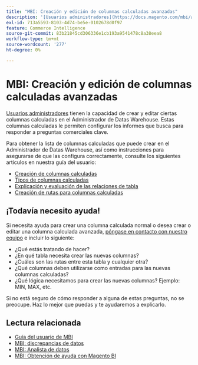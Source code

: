 ```yaml
---
title: "MBI: Creación y edición de columnas calculadas avanzadas"
description: '[Usuarios administradores](https://docs.magento.com/mbi/administrator/user-management/user-management.html) tienen la capacidad de crear y editar determinadas columnas calculadas en el Administrador de Datas Warehouse. Estas columnas calculadas le permiten configurar los informes que busca para responder a preguntas comerciales clave.'
exl-id: 713a5593-8103-4d74-be5e-0102678d0f97
feature: Commerce Intelligence
source-git-commit: 83b21845cd306336e1cb193a9541478c8a38eea8
workflow-type: tm+mt
source-wordcount: '277'
ht-degree: 0%

---
```


# MBI: Creación y edición de columnas calculadas avanzadas

[Usuarios administradores](https://docs.magento.com/mbi/administrator/user-management/user-management.html) tienen la capacidad de crear y editar ciertas columnas calculadas en el Administrador de Datas Warehouse. Estas columnas calculadas le permiten configurar los informes que busca para responder a preguntas comerciales clave.

Para obtener la lista de columnas calculadas que puede crear en el Administrador de Datas Warehouse, así como instrucciones para asegurarse de que las configura correctamente, consulte los siguientes artículos en nuestra guía del usuario:

* [Creación de columnas calculadas](https://docs.magento.com/mbi/data-analyst/data-warehouse-mgr/creating-calculated-columns.html)
* [Tipos de columnas calculadas](https://docs.magento.com/mbi/data-analyst/data-warehouse-mgr/calc-column-types.html)
* [Explicación y evaluación de las relaciones de tabla](https://docs.magento.com/mbi/data-analyst/data-warehouse-mgr/table-relationships.html)
* [Creación de rutas para columnas calculadas](https://docs.magento.com/mbi/data-analyst/data-warehouse-mgr/create-paths-calc-columns.html)

## ¡Todavía necesito ayuda!

Si necesita ayuda para crear una columna calculada normal o desea crear o editar una columna calculada avanzada, [póngase en contacto con nuestro equipo](/help/help-center-guide/help-center/magento-help-center-user-guide.md#submit-ticket) e incluir lo siguiente:

* ¿Qué estás tratando de hacer?
* ¿En qué tabla necesita crear las nuevas columnas?
* ¿Cuáles son las rutas entre esta tabla y cualquier otra?
* ¿Qué columnas deben utilizarse como entradas para las nuevas columnas calculadas?
* ¿Qué lógica necesitamos para crear las nuevas columnas? Ejemplo: MIN, MAX, etc.

Si no está seguro de cómo responder a alguna de estas preguntas, no se preocupe. Haz lo mejor que puedas y te ayudaremos a explicarlo.

## Lectura relacionada

* [Guía del usuario de MBI](https://docs.magento.com/mbi)
* [MBI: discrepancias de datos](/help/troubleshooting/miscellaneous/mbi-data-discrepancies.md)
* [MBI: Analista de datos](https://docs.magento.com/mbi/data-analyst.html)
* [MBI: Obtención de ayuda con Magento BI](https://docs.magento.com/mbi/getting-started/support.html)
